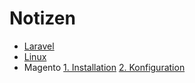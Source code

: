 # Notizen

- [Laravel](laravel/00_index.md)
- [Linux](linux/00_index.md)
- Magento
  [1. Installation](magento/01_install_magento2.md)
  [2. Konfiguration](magento/02_configure_magento2.md)
